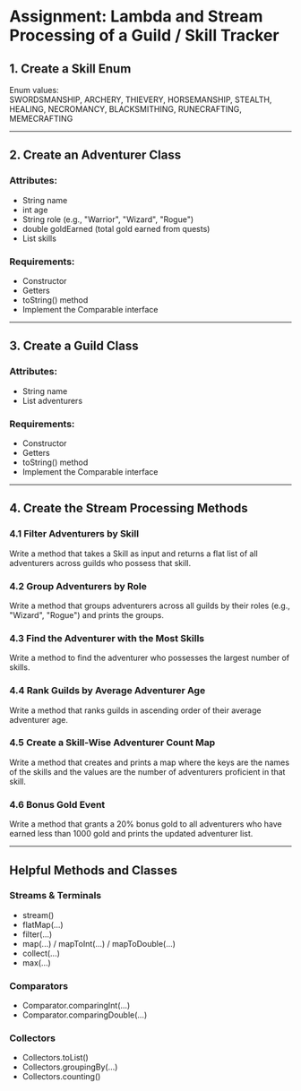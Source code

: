 # Assignment: Lambda and Stream Processing of a Guild / Skill Tracker

## 1. Create a Skill Enum
Enum values:  
SWORDSMANSHIP, ARCHERY, THIEVERY, HORSEMANSHIP, STEALTH, HEALING, NECROMANCY, BLACKSMITHING, RUNECRAFTING, MEMECRAFTING

---

## 2. Create an Adventurer Class

### Attributes:
- String name
- int age
- String role (e.g., "Warrior", "Wizard", "Rogue")
- double goldEarned (total gold earned from quests)
- List<Skill> skills

### Requirements:
- Constructor
- Getters
- toString() method
- Implement the Comparable interface

---

## 3. Create a Guild Class

### Attributes:
- String name
- List<Adventurer> adventurers

### Requirements:
- Constructor
- Getters
- toString() method
- Implement the Comparable interface

---

## 4. Create the Stream Processing Methods

### 4.1 Filter Adventurers by Skill
Write a method that takes a Skill as input and returns a flat list of all adventurers across guilds who possess that skill.

### 4.2 Group Adventurers by Role
Write a method that groups adventurers across all guilds by their roles (e.g., "Wizard", "Rogue") and prints the groups.

### 4.3 Find the Adventurer with the Most Skills
Write a method to find the adventurer who possesses the largest number of skills.

### 4.4 Rank Guilds by Average Adventurer Age
Write a method that ranks guilds in ascending order of their average adventurer age.

### 4.5 Create a Skill-Wise Adventurer Count Map
Write a method that creates and prints a map where the keys are the names of the skills and the values are the number of adventurers proficient in that skill.

### 4.6 Bonus Gold Event
Write a method that grants a 20% bonus gold to all adventurers who have earned less than 1000 gold and prints the updated adventurer list.

---

## Helpful Methods and Classes

### Streams & Terminals
- stream()
- flatMap(...)
- filter(...)
- map(...) / mapToInt(...) / mapToDouble(...)
- collect(...)
- max(...)

### Comparators
- Comparator.comparingInt(...)
- Comparator.comparingDouble(...)

### Collectors
- Collectors.toList()
- Collectors.groupingBy(...)
- Collectors.counting()
